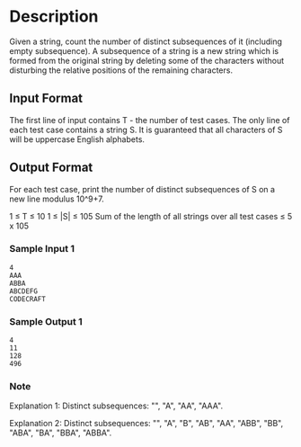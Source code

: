 
# Description
Given a string, count the number of distinct subsequences of it (including empty subsequence).
A subsequence of a string is a new string which is formed from the original string by deleting some of the characters without disturbing the relative positions of the remaining characters.


## Input Format
The first line of input contains T - the number of test cases.
The only line of each test case contains a string S.
It is guaranteed that all characters of S will be uppercase English alphabets.


## Output Format
For each test case, print the number of distinct subsequences of S on a new line modulus 10^9+7.

1 ≤ T ≤ 10
1 ≤ |S| ≤ 105
Sum of the length of all strings over all test cases ≤ 5 x 105 

### Sample Input 1

```
4
AAA
ABBA
ABCDEFG
CODECRAFT
```

### Sample Output 1
```
4
11
128
496
```

### Note
Explanation 1:
Distinct subsequences: "", "A", "AA", "AAA".

Explanation 2:
Distinct subsequences: "", "A", "B", "AB", "AA", "ABB", "BB", "ABA", "BA", "BBA", "ABBA". 
